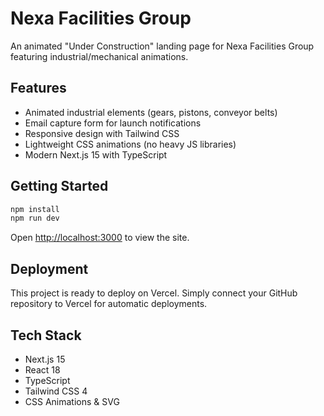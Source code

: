 # Nexa Facilities Group

An animated "Under Construction" landing page for Nexa Facilities Group featuring industrial/mechanical animations.

## Features

- Animated industrial elements (gears, pistons, conveyor belts)
- Email capture form for launch notifications
- Responsive design with Tailwind CSS
- Lightweight CSS animations (no heavy JS libraries)
- Modern Next.js 15 with TypeScript

## Getting Started

```bash
npm install
npm run dev
```

Open [http://localhost:3000](http://localhost:3000) to view the site.

## Deployment

This project is ready to deploy on Vercel. Simply connect your GitHub repository to Vercel for automatic deployments.

## Tech Stack

- Next.js 15
- React 18
- TypeScript
- Tailwind CSS 4
- CSS Animations & SVG